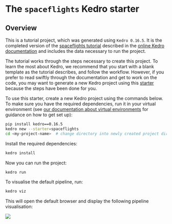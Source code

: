 # The `spaceflights` Kedro starter

## Overview

This is a tutorial project, which was generated using `Kedro 0.16.5`. It is the completed version of the [spaceflights tutorial](https://kedro.readthedocs.io/en/stable/03_tutorial/01_spaceflights_tutorial.html) described in the [online Kedro documentation](https://kedro.readthedocs.io) and includes the data necessary to run the project.

The tutorial works through the steps necessary to create this project. To learn the most about Kedro, we recommend that you start with a blank template as the tutorial describes, and follow the workflow. However, if you prefer to read swiftly through the documentation and get to work on the code, you may want to generate a new Kedro project using this [starter](https://kedro.readthedocs.io/en/stable/02_get_started/06_starters.html) because the steps have been done for you.

To use this starter, create a new Kedro project using the commands below. To make sure you have the required dependencies, run it in your virtual environment (see [our documentation about virtual environments](https://kedro.readthedocs.io/en/stable/02_get_started/01_prerequisites.html#virtual-environments) for guidance on how to get set up):

```bash
pip install kedro==0.16.5
kedro new --starter=spaceflights
cd <my-project-name>  # change directory into newly created project directory
```

Install the required dependencies:

```bash
kedro install
```

Now you can run the project:

```bash
kedro run
```

To visualise the default pipeline, run:
```bash
kedro viz
```

This will open the default browser and display the following pipeline visualisation:

![](./images/pipeline_visualisation_with_layers.png)
